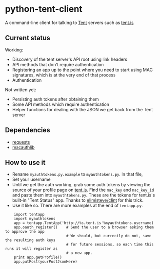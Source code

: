 python-tent-client
==================

A command-line client for talking to [Tent](http://tent.io/) servers such as [tent.is](https://tent.is/)

Current status
--------------

Working:
* Discovery of the tent server's API root using link headers
* API methods that don't require authentication
* Registering an app up to the point where you need to start using MAC signatures, which is at the very end of that process
* Authentication

Not written yet:
* Persisting auth tokens after obtaining them
* Some API methods which require authentication
* Helper functions for dealing with the JSON we get back from the Tent server

Dependencies
------------

* [requests](http://docs.python-requests.org/en/latest/#)
* [macauthlib](https://github.com/mozilla-services/macauthlib)

How to use it
-------------

* Rename `myauthtokens.py.example` to `myauthtokens.py`.  In that file,
 * Set your username
 * Until we get the auth working, grab some auth tokens by viewing the source of your profile page on [tent.is](https://tent.is/).  Find the `mac_key` and `mac_key_id` and paste them into `myauthtokens.py`.  These are the tokens for tent.is's built-in "Tent Status" app.  Thanks to [elimisteve/clint](https://github.com/elimisteve/clint) for this trick.
* Use it like so.  There are more examples at the end of `tentapp.py`.

```
    import tentapp
    import myauthtokens
    app = tentapp.TentApp('http://%s.tent.is'%myauthtokens.username)
    app.oauth_register()    # Send the user to a browser asking them to approve the app
                            # We should, but currently do not, save the resulting auth keys 
                            # for future sessions, so each time this runs it will register as
                            # a new app.
    print app.getProfile()
    app.putPost(yourPostJsonHere)
```

